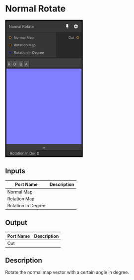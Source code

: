 # Normal Rotate
![Mixture.NormalRotate](../../images/Mixture.NormalRotate.png)
## Inputs
Port Name | Description
--- | ---
Normal Map | 
Rotation Map | 
Rotation In Degree | 

## Output
Port Name | Description
--- | ---
Out | 

## Description
Rotate the normal map vector with a certain angle in degree.

